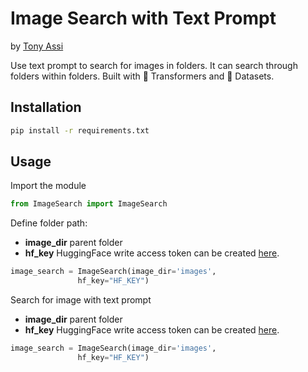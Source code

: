 # Image Search with Text Prompt
by [Tony Assi](https://www.tonyassi.com/)

Use text prompt to search for images in folders. It can search through folders within folders. Built with 🤗 Transformers and 🤗 Datasets.

## Installation
```bash
pip install -r requirements.txt
```

## Usage
Import the module
```python
from ImageSearch import ImageSearch
```
Define folder path:
- **image_dir** parent folder
- **hf_key** HuggingFace write access token can be created [here](https://huggingface.co/settings/tokens).
```python
image_search = ImageSearch(image_dir='images',
			   hf_key="HF_KEY")
```
Search for image with text prompt
- **image_dir** parent folder
- **hf_key** HuggingFace write access token can be created [here](https://huggingface.co/settings/tokens).
```python
image_search = ImageSearch(image_dir='images',
			   hf_key="HF_KEY")
```
